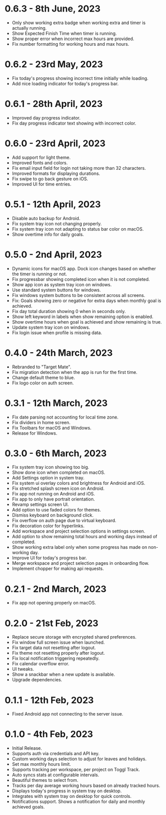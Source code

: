 # 0.6.3 - 8th June, 2023

- Only show working extra badge when working extra and timer is actually running.
- Show Expected Finish Time when timer is running.
- Show proper error when incorrect max hours are provided.
- Fix number formatting for working hours and max hours.

# 0.6.2 - 23rd May, 2023

- Fix today's progress showing incorrect time initially while loading.
- Add nice loading indicator for today's progress bar.

# 0.6.1 - 28th April, 2023

- Improved day progress indicator.
- Fix day progress indicator text showing with incorrect color.

# 0.6.0 - 23rd April, 2023

- Add support for light theme.
- Improved fonts and colors.
- Fix email input field for login not taking more than 32 characters.
- Improved formats for displaying durations.
- Fix swipe to go back gesture on iOS.
- Improved UI for time entries.

# 0.5.1 - 12th April, 2023

- Disable auto backup for Android.
- Fix system tray icon not changing properly.
- Fix system tray icon not adapting to status bar color on macOS.
- Show overtime info for daily goals.

# 0.5.0 - 2nd April, 2023

- Dynamic icons for macOS app. Dock icon changes based on whether the timer is running or not.
- Fix progressbar showing completed icon when it is not completed.
- Show app icon as system tray icon on windows.
- Use standard system buttons for windows.
- Fix windows system buttons to be consistent across all screens.
- Fix: Goals showing zero or negative for extra days when monthly goal is achieved.
- Fix day total duration showing 0 when in seconds only.
- Show left keyword in labels when show remaining option is enabled.
- Show overtime hours when goal is achieved and show remaining is true.
- Update system tray icon on windows.
- Fix login issue when profile is missing data.

# 0.4.0 - 24th March, 2023

- Rebranded to "Target Mate".
- Fix migration detection when the app is run for the first time.
- Change default theme to blue.
- Fix logo color on auth screen.

# 0.3.1 - 12th March, 2023

- Fix date parsing not accounting for local time zone.
- Fix dividers in home screen.
- Fix Toolbars for macOS and Windows.
- Release for Windows.

# 0.3.0 - 6th March, 2023

- Fix system tray icon showing too big.
- Show done icon when completed on macOS.
- Add Settings option in system tray.
- Fix system ui overlay colors and brightness for Android and iOS.
- Fix stretched splash screen icon on Android.
- Fix app not running on Android and iOS.
- Fix app to only have portrait orientation.
- Revamp settings screen UI.
- Add option to use faded colors for themes.
- Dismiss keyboard on background click.
- Fix overflow on auth page due to virtual keyboard.
- Fix decoration color for hyperlinks.
- Add workspace and project selection options in settings screen.
- Add option to show remaining total hours and working days instead of completed.
- Show working extra label only when some progress has made on non-working day.
- Improve UI for today's progress bar.
- Merge workspace and project selection pages in onboarding flow.
- Implement chopper for making api requests.

# 0.2.1 - 2nd March, 2023

- Fix app not opening properly on macOS.

# 0.2.0 - 21st Feb, 2023

- Replace secure storage with encrypted shared preferences.
- Fix window full screen issue when launched.
- Fix target data not resetting after logout.
- Fix theme not resetting properly after logout.
- Fix local notification triggering repeatedly.
- Fix calendar overflow error.
- UI tweaks.
- Show a snackbar when a new update is available.
- Upgrade dependencies.

# 0.1.1 - 12th Feb, 2023

- Fixed Android app not connecting to the server issue.

# 0.1.0 - 4th Feb, 2023

- Initial Release.
- Supports auth via credentials and API key.
- Custom working days selection to adjust for leaves and holidays.
- Set max monthly hours limit.
- Supports tracking per workspace, per project on Toggl Track.
- Auto syncs stats at configurable intervals.
- Beautiful themes to select from.
- Tracks per day average working hours based on already tracked hours.
- Displays today's progress in system tray on desktop.
- Integrates with system tray on desktop for quick controls.
- Notifications support. Shows a notification for daily and monthly achieved goals.